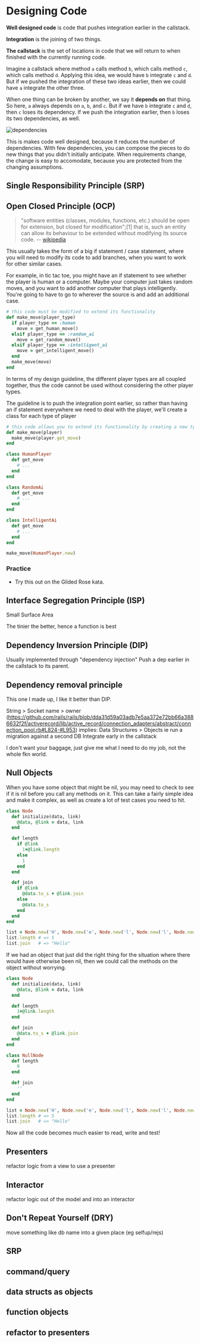 Designing Code
==============

**Well designed code** is code that pushes integration earlier in the callstack.

**Integration** is the joining of two things.

**The callstack** is the set of locations in code that we will return to when finished with the currently running code.

Imagine a callstack where method `a` calls method `b`, which calls method `c`, which calls method `d`.
Applying this idea, we would have `b` integrate `c` and `d`. But if we pushed the integration of these two ideas
earlier, then we could have `a` integrate the other three.

When one thing can be broken by another, we say it **depends on** that thing.
So here, `a` always depends on `a`, `b`, and `c`. But if we have `b` integrate `c` and `d`, then `c` loses its dependency.
If we push the integration earlier, then `b` loses its two dependencies, as well.

![dependencies](dependencies.png)

This is makes code well designed, because it reduces the number of dependencies.
With few dependencies, you can compose the pieces to do new things that you didn't
initially anticipate. When requirements change, the change is easy to accomodate,
because you are protected from the changing assumptions.


Single Responsibility Principle (SRP)
-------------------------------------


Open Closed Principle (OCP)
---------------------------

> "software entities (classes, modules, functions, etc.) should be open for extension, but closed for modification";[1] that is, such an entity can allow its behaviour to be extended without modifying its source code.
-- [wikipedia](https://en.wikipedia.org/wiki/Open/closed_principle)

This usually takes the form of a big if statement / case statement,
where you will need to modify its code to add branches, when you
want to work for other similar cases.

For example, in tic tac toe, you might have an if statement to see
whether the player is human or a computer. Maybe your computer just
takes random moves, and you want to add another computer that plays
intelligently. You're going to have to go to wherever the source is
and add an additional case.

```ruby
# this code must be modified to extend its functionality
def make_move(player_type)
  if player_type == :human
    move = get_human_move()
  elsif player_type == :random_ai
    move = get_random_move()
  elsif player_type == :intelligent_ai
    move = get_intelligent_move()
  end
  make_move(move)
end
```

In terms of my design guideline, the different player types are all
coupled together, thus the code cannot be used without considering
the other player types.

The guideline is to push the integration point earlier, so rather than having
an if statement everywhere we need to deal with the player, we'll
create a class for each type of player

```ruby
# this code allows you to extend its functionality by creating a new type of player
def make_move(player)
  make_move(player.get_move)
end

class HumanPlayer
  def get_move
    # ...
  end
end

class RandomAi
  def get_move
    # ...
  end
end

class IntelligentAi
  def get_move
    # ...
  end
end

make_move(HumanPlayer.new)
```

### Practice

* Try this out on the Gilded Rose kata.


Interface Segregation Principle (ISP)
-------------------------------------

Small Surface Area

The tinier the better, hence a function is best



Dependency Inversion Principle (DIP)
------------------------------------

Usually implemented through "dependency injection"
Push a dep earlier in the callstack to its parent.


Dependency removal principle
----------------------------

This one I made up, I like it better than DIP.

String > Socket
name > owner (https://github.com/rails/rails/blob/dda31d59a03adb7e5aa372e72bb66a3886632f2f/activerecord/lib/active_record/connection_adapters/abstract/connection_pool.rb#L824-#L953)
implies:
  Data Structures > Objects
    ie run a migration against a second DB
  Integrate early in the callstack

I don't want your baggage, just give me what I need to do my job, not the whole fkn world.


Null Objects
------------

When you have some object that might be nil, you may need to check to see if it is nil
before you call any methods on it. This can take a fairly simple idea and make it complex,
as well as create a lot of test cases you need to hit.

```ruby
class Node
  def initialize(data, link)
    @data, @link = data, link
  end

  def length
    if @link
      1+@link.length
    else
      1
    end
  end

  def join
    if @link
      @data.to_s + @link.join
    else
      @data.to_s
    end
  end
end

list = Node.new('H', Node.new('e', Node.new('l', Node.new('l', Node.new('o', nil)))))
list.length # => 5
list.join   # => "Hello"
```


If we had an object that just did the right thing for the situation where there would
have otherwise been nil, then we could call the methods on the object without worrying.


```ruby
class Node
  def initialize(data, link)
    @data, @link = data, link
  end

  def length
    1+@link.length
  end

  def join
    @data.to_s + @link.join
  end
end

class NullNode
  def length
    0
  end

  def join
    ''
  end
end

list = Node.new('H', Node.new('e', Node.new('l', Node.new('l', Node.new('o', NullNode.new)))))
list.length # => 5
list.join   # => "Hello"
```

Now all the code becomes much easier to read, write and test!


Presenters
----------

refactor logic from a view to use a presenter


Interactor
----------

refactor logic out of the model and into an interactor


Don't Repeat Yourself (DRY)
---------------------------

move something like db name into a given place (eg selfup/rejs)



SRP
---


command/query
-------------

data structs as objects
-----------------------

function objects
----------------

refactor to presenters
----------------------

